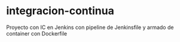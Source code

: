 # integracion-continua
Proyecto con IC en Jenkins con pipeline de Jenkinsfile y armado de container con Dockerfile
